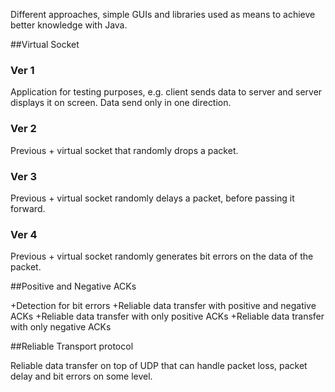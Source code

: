 Different approaches, simple GUIs and libraries used as means to achieve better knowledge with Java.

##Virtual Socket

### Ver 1
 
Application for testing purposes, e.g. client sends data to server and server
displays it on screen. Data send only in one direction.
 
### Ver 2

Previous + virtual socket that randomly drops a packet.

### Ver 3

Previous + virtual socket randomly delays a packet, before passing it forward.

### Ver 4

Previous + virtual socket randomly generates bit errors on the data of the packet.

##Positive and Negative ACKs

+Detection for bit errors
+Reliable data transfer with positive and negative ACKs
+Reliable data transfer with only positive ACKs
+Reliable data transfer with only negative ACKs

##Reliable Transport protocol

Reliable data transfer on top of UDP that can handle packet loss, packet delay and
bit errors on some level.
